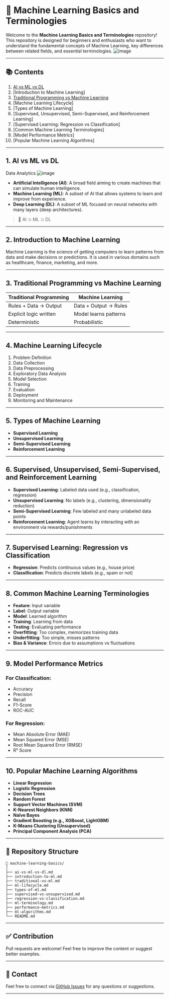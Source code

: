 # 📘 Machine Learning Basics and Terminologies

Welcome to the **Machine Learning Basics and Terminologies** repository!
This repository is designed for beginners and enthusiasts who want to understand the fundamental concepts of Machine Learning, key differences between related fields, and essential terminologies.
![image](https://github.com/user-attachments/assets/531511e6-b692-45b5-875c-aab1b65fcca5)

---

## 📚 Contents

1. [AI vs ML vs DL](https://github.com/SHAHMACP/Machine-Learning-Basics-and-Terminologies/blob/main/AI%20vs%20ML%20vs%20DL.md)
2. [Introduction to Machine Learning]
3. [Traditional Programming vs Machine Learning](https://github.com/SHAHMACP/Machine-Learning-Basics-and-Terminologies/blob/main/Classical%20Programming%20vs%20Machine%20Learning.md)
4. [Machine Learning Lifecycle]
5. [Types of Machine Learning]
6. [Supervised, Unsupervised, Semi-Supervised, and Reinforcement Learning]
7. [Supervised Learning: Regression vs Classification]
8. [Common Machine Learning Terminologies]
9. [Model Performance Metrics]
10. [Popular Machine Learning Algorithms]

---

## 1. AI vs ML vs DL
Data Analytics
![image](https://github.com/user-attachments/assets/839210b7-702e-4706-a074-9531837a093e)


* **Artificial Intelligence (AI)**: A broad field aiming to create machines that can simulate human intelligence.
* **Machine Learning (ML)**: A subset of AI that allows systems to learn and improve from experience.
* **Deep Learning (DL)**: A subset of ML focused on neural networks with many layers (deep architectures).

> 🔁 AI ⊃ ML ⊃ DL

---

## 2. Introduction to Machine Learning

Machine Learning is the science of getting computers to learn patterns from data and make decisions or predictions. It is used in various domains such as healthcare, finance, marketing, and more.

---

## 3. Traditional Programming vs Machine Learning

| Traditional Programming | Machine Learning      |
| ----------------------- | --------------------- |
| Rules + Data → Output   | Data + Output → Rules |
| Explicit logic written  | Model learns patterns |
| Deterministic           | Probabilistic         |

---

## 4. Machine Learning Lifecycle

1. Problem Definition
2. Data Collection
3. Data Preprocessing
4. Exploratory Data Analysis
5. Model Selection
6. Training
7. Evaluation
8. Deployment
9. Monitoring and Maintenance

---

## 5. Types of Machine Learning

* **Supervised Learning**
* **Unsupervised Learning**
* **Semi-Supervised Learning**
* **Reinforcement Learning**

---

## 6. Supervised, Unsupervised, Semi-Supervised, and Reinforcement Learning

* **Supervised Learning**: Labeled data used (e.g., classification, regression)
* **Unsupervised Learning**: No labels (e.g., clustering, dimensionality reduction)
* **Semi-Supervised Learning**: Few labeled and many unlabeled data points
* **Reinforcement Learning**: Agent learns by interacting with an environment via rewards/punishments

---

## 7. Supervised Learning: Regression vs Classification

* **Regression**: Predicts continuous values (e.g., house price)
* **Classification**: Predicts discrete labels (e.g., spam or not)

---

## 8. Common Machine Learning Terminologies

* **Feature**: Input variable
* **Label**: Output variable
* **Model**: Learned algorithm
* **Training**: Learning from data
* **Testing**: Evaluating performance
* **Overfitting**: Too complex, memorizes training data
* **Underfitting**: Too simple, misses patterns
* **Bias & Variance**: Errors due to assumptions vs fluctuations

---

## 9. Model Performance Metrics

### For Classification:

* Accuracy
* Precision
* Recall
* F1-Score
* ROC-AUC

### For Regression:

* Mean Absolute Error (MAE)
* Mean Squared Error (MSE)
* Root Mean Squared Error (RMSE)
* R² Score

---

## 10. Popular Machine Learning Algorithms

* **Linear Regression**
* **Logistic Regression**
* **Decision Trees**
* **Random Forest**
* **Support Vector Machines (SVM)**
* **K-Nearest Neighbors (KNN)**
* **Naïve Bayes**
* **Gradient Boosting (e.g., XGBoost, LightGBM)**
* **K-Means Clustering (Unsupervised)**
* **Principal Component Analysis (PCA)**

---

## 📂 Repository Structure

```
📁 machine-learning-basics/
│
├── ai-vs-ml-vs-dl.md
├── introduction-to-ml.md
├── traditional-vs-ml.md
├── ml-lifecycle.md
├── types-of-ml.md
├── supervised-vs-unsupervised.md
├── regression-vs-classification.md
├── ml-terminology.md
├── performance-metrics.md
├── ml-algorithms.md
└── README.md
```

---

## ✅ Contribution

Pull requests are welcome! Feel free to improve the content or suggest better examples.

---

## 📧 Contact

Feel free to connect via [GitHub Issues](https://github.com/yourusername/machine-learning-basics/issues) for any questions or suggestions.

---

